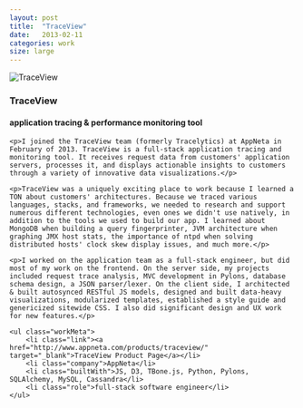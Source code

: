 ```yaml
---
layout: post
title:  "TraceView"
date:   2013-02-11
categories: work
size: large
---
```


<div class="banner">
    <img src="/img/traceviewThumb.jpg" alt="TraceView" class="workThumb"/>
    <div class="title">
        <h3>TraceView</h3>
        <h4>application tracing & performance monitoring tool</h4>
    </div>
</div>

<div class="detail">

	<p>I joined the TraceView team (formerly Tracelytics) at AppNeta in February of 2013. TraceView is a full-stack application tracing and monitoring tool. It receives request data from customers' application servers, processes it, and displays actionable insights to customers through a variety of innovative data visualizations.</p>

	<p>TraceView was a uniquely exciting place to work because I learned a TON about customers' architectures. Because we traced various languages, stacks, and frameworks, we needed to research and support numerous different technologies, even ones we didn't use natively, in addition to the tools we used to build our app. I learned about MongoDB when building a query fingerprinter, JVM architecture when graphing JMX host stats, the importance of ntpd when solving distributed hosts' clock skew display issues, and much more.</p>

	<p>I worked on the application team as a full-stack engineer, but did most of my work on the frontend. On the server side, my projects included request trace analysis, MVC development in Pylons, database schema design, a JSON parser/lexer. On the client side, I architected & built autosynced RESTful JS models, designed and built data-heavy visualizations, modularized templates, established a style guide and genericized sitewide CSS. I also did significant design and UX work for new features.</p>

	<ul class="workMeta">
		<li class="link"><a href="http://www.appneta.com/products/traceview/" target="_blank">TraceView Product Page</a></li>
		<li class="company">AppNeta</li>
		<li class="builtWith">JS, D3, TBone.js, Python, Pylons, SQLAlchemy, MySQL, Cassandra</li>
		<li class="role">full-stack software engineer</li>
	</ul>

</div>
